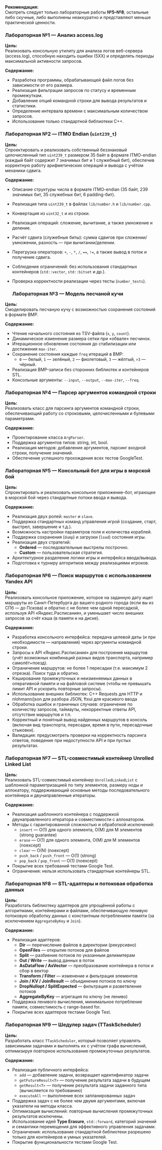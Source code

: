 **Рекомендация:**  
Смотреть следует только лабораторные работы **№5–№8**; остальные либо скучные, либо выполнены неаккуратно и представляют меньше практической ценности.


### Лабораторная №1 — Анализ access.log

**Цель:**  
Реализовать консольную утилиту для анализа логов веб-сервера (access.log), способную находить ошибки (5XX) и определять периоды максимальной активности запросов.

**Содержание:**  
- Разработка программы, обрабатывающей файл логов без зависимости от его размера.  
- Реализация фильтрации запросов по статусу и временным промежуткам.  
- Добавление опций командной строки для вывода результатов и статистики.  
- Определение интервала времени с максимальным количеством запросов.  
- Использование только стандартной библиотеки C++.  


### Лабораторная №2 — ITMO Endian (`uint239_t`)

**Цель:**  
Спроектировать и реализовать собственный беззнаковый целочисленный тип `uint239_t` размером 35 байт в формате ITMO-endian (каждый байт содержит 7 значимых бит и 1 служебный бит), обеспечив корректную работу арифметических операций и вывода с учётом механики сдвига.

**Содержание:**  
- Описание структуры числа в формате ITMO-endian (35 байт, 239 значимых бит, 35 служебных бит, 6 padding-бит).  
- Реализация типа `uint239_t` в файлах `lib/number.h` и `lib/number.cpp`.  
- Конвертация из `uint32_t` и из строки.  
- Реализация операций: сложение, вычитание, а также умножение и деление.  
- Расчёт сдвига (служебные биты): сумма сдвигов при сложении/умножении, разность — при вычитании/делении.  
- Перегрузка операторов: `+`, `-`, `*`, `/`, `==`, `!=`, а также вывод в поток и получение сдвига.  
- Соблюдение ограничений: без использования стандартных контейнеров (`std::vector`, `std::bitset` и др.).  
- Проверка корректности реализации через тесты (`number_tests`).


  ### Лабораторная №3 — Модель песчаной кучи

**Цель:**  
Смоделировать песчаную кучу с возможностью сохранения состояний в формате BMP.

**Содержание:**  
- Чтение начального состояния из TSV-файла (`x`, `y`, `count`).  
- Динамическое изменение размера сетки при «обвале» песчинок.  
- Итерационное обновление состояния до стабилизации или достижения `max-iter`.  
- Сохранение состояния каждые `freq` итераций в BMP:  
  - `0` — белый, `1` — зелёный, `2` — фиолетовый, `3` — жёлтый, `>3` — чёрный.  
- Реализация BMP-записи без сторонних библиотек и контейнеров STL.  
- Консольные аргументы: `--input`, `--output`, `--max-iter`, `--freq`.  


### Лабораторная №4 — Парсер аргументов командной строки

**Цель:**  
Реализовать класс для парсинга аргументов командной строки, обеспечивающий работу со строковыми, целочисленными и булевыми параметрами.

**Содержание:**  
- Проектирование класса `ArgParser`.  
- Поддержка аргументов типов: string, int, bool.  
- Реализация методов: добавление аргументов, парсинг входной строки, получение значений.  
- Обеспечение успешного прохождения всех тестов GoogleTest.  


### Лабораторная №5 — Консольный бот для игры в морской бой

**Цель:**  
Спроектировать и реализовать консольное приложение-бот, играющее в морской бой через стандартные потоки ввода и вывода.

**Содержание:**  
- Реализация двух ролей: `master` и `slave`.  
- Поддержка стандартных команд управления игрой (создание, старт, выстрел, завершение и т.д.).  
- Возможность настройки параметров поля и количества кораблей.  
- Поддержка сохранения (`dump`) и загрузки (`load`) состояния игры.  
- Реализация двух стратегий:  
  - **Ordered** — последовательные выстрелы построчно.  
  - **Custom** — пользовательская стратегия.  
- Архитектурное разделение логики игры и интерфейса ввода/вывода.  
- Подготовка к турниру алгоритмов между реализациями игроков.  


### Лабораторная №6 — Поиск маршрутов с использованием Yandex API

**Цель:**  
Реализовать консольное приложение, которое на заданную дату ищет маршруты из Санкт-Петербурга до вашего родного города (если вы из СПб — до Пскова) и обратно с не более чем одной пересадкой, используя API «Яндекс.Расписания», и уменьшает число внешних запросов за счёт кэша (в памяти и на диске).

**Содержание:**  
- Разработка консольного интерфейса: передача целевой даты (и при необходимости — направления) через аргументы командной строки.  
- Запросы к API «Яндекс.Расписания» для построения маршрутов (учёт возможных комбинаций разных видов транспорта, например самолёт+поезд).  
- Ограничение маршрутов: не более 1 пересадки (т.е. максимум 2 отрезка). Поиск туда и обратно.  
- Кэширование промежуточных и неизменяемых данных в оперативной памяти и на файловой системе (чтобы не превышать лимит API и ускорить повторные запросы).  
- Использование внешних библиотек: C++ Requests для HTTP и nlohmann/json для разбора JSON, ftxui для красивого ввода 
- Обработка ошибок и граничных случаев: ограничение по количеству запросов, таймауты, некорректные ответы API, отсутствие маршрутов и т.п.  
- Корректный и понятный вывод найденных маршрутов в консоль (включая вид транспорта, пересадки, время в пути, пересадочные стыковки).  
- Валидация: предусмотреть проверки на корректность парсинга ответов, поведение при недоступности API и при пустых результатах.


### Лабораторная №7 — STL-совместимый контейнер Unrolled Linked List

**Цель:**  
Реализовать STL-совместимый контейнер `UnrolledLinkedList` с шаблонной параметризацией по типу элементов, размеру ноды и аллокатору, поддерживающий основные методы последовательного контейнера и двунаправленные итераторы.

**Содержание:**  
- Реализация шаблонного контейнера с поддержкой двунаправленного итератора и совместимости с аллокатором.  
- Методы с гарантированной сложностью и обработкой исключений:  
  - `insert` — O(1) для одного элемента, O(M) для M элементов (strong guarantee)  
  - `erase` — O(1) для одного элемента, O(M) для M элементов (noexcept)  
  - `clear` — O(N) (noexcept)  
  - `push_back` / `push_front` — O(1) (strong)  
  - `pop_back` / `pop_front` — O(1) (noexcept)  
- Покрытие всех требований тестами Google Test.  
- Ограничения: нельзя использовать стандартные контейнеры STL.  


### Лабораторная №8 — STL-адаптеры и потоковая обработка данных

**Цель:**  
Разработать библиотеку адаптеров для упрощённой работы с алгоритмами, контейнерами и файлами, обеспечивающую ленивую потоковую обработку данных с константным потреблением памяти (за исключением `AggregateByKey` и `Join`).

**Содержание:**  
- Реализация адаптеров:  
  - **Dir** — перечисление файлов в директории (рекурсивно)  
  - **OpenFiles** — открытие потоков для файлов  
  - **Split** — разбиение потоков по указанным делимитерам  
  - **Out / Write** — вывод данных в поток  
  - **AsDataFlow / AsVector** — преобразование контейнера в поток и сбор в вектор  
  - **Transform / Filter** — изменение и фильтрация элементов  
  - **Join / KV / JoinResult** — объединение потоков по ключу  
  - **DropNullopt / SplitExpected** — фильтрация и разветвление потоков  
  - **AggregateByKey** — агрегация по ключу (не лениво)  
- Поддержка ленивого вычисления, минимальное потребление памяти, совместимость с range-based for.  
- Покрытие всех адаптеров тестами Google Test.  


### Лабораторная №9 — Шедулер задач (TTaskScheduler)

**Цель:**  
Разработать класс `TTaskScheduler`, который позволяет управлять зависимыми задачами и выполнять их с учётом графа вычислений, оптимизируя повторное использование промежуточных результатов.

**Содержание:**  
- Реализация публичного интерфейса:
  - `add` — добавление задачи, возвращает идентификатор задачи  
  - `getFutureResult<T>` — получение результата задачи в будущем  
  - `getResult<T>` — получение результата задачи заданного типа (вычисляется по требованию)  
  - `executeAll` — выполнение всех запланированных задач  
- Поддержка задач с не более чем двумя аргументами, включая указатели на методы класса.  
- Оптимизация вычислений: повторные вычисления промежуточных результатов исключены.  
- Использование идей **Type Erasure**, `std::forward`, категорий значений и семантики перемещения для эффективного управления задачами.  
- Ограничения: использование стандартной библиотеки разрешено только для контейнеров и умных указателей.  
- Покрытие функциональности тестами Google Test.  
